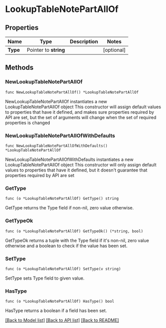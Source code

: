 # LookupTableNotePartAllOf

## Properties

Name | Type | Description | Notes
------------ | ------------- | ------------- | -------------
**Type** | Pointer to **string** |  | [optional] 

## Methods

### NewLookupTableNotePartAllOf

`func NewLookupTableNotePartAllOf() *LookupTableNotePartAllOf`

NewLookupTableNotePartAllOf instantiates a new LookupTableNotePartAllOf object
This constructor will assign default values to properties that have it defined,
and makes sure properties required by API are set, but the set of arguments
will change when the set of required properties is changed

### NewLookupTableNotePartAllOfWithDefaults

`func NewLookupTableNotePartAllOfWithDefaults() *LookupTableNotePartAllOf`

NewLookupTableNotePartAllOfWithDefaults instantiates a new LookupTableNotePartAllOf object
This constructor will only assign default values to properties that have it defined,
but it doesn't guarantee that properties required by API are set

### GetType

`func (o *LookupTableNotePartAllOf) GetType() string`

GetType returns the Type field if non-nil, zero value otherwise.

### GetTypeOk

`func (o *LookupTableNotePartAllOf) GetTypeOk() (*string, bool)`

GetTypeOk returns a tuple with the Type field if it's non-nil, zero value otherwise
and a boolean to check if the value has been set.

### SetType

`func (o *LookupTableNotePartAllOf) SetType(v string)`

SetType sets Type field to given value.

### HasType

`func (o *LookupTableNotePartAllOf) HasType() bool`

HasType returns a boolean if a field has been set.


[[Back to Model list]](../README.md#documentation-for-models) [[Back to API list]](../README.md#documentation-for-api-endpoints) [[Back to README]](../README.md)


